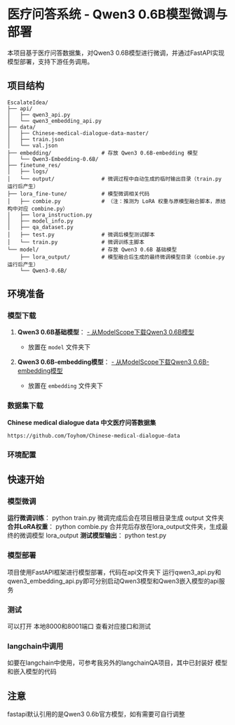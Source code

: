# 医疗问答系统 - Qwen3 0.6B模型微调与部署

本项目基于医疗问答数据集，对Qwen3 0.6B模型进行微调，并通过FastAPI实现模型部署，支持下游任务调用。

## 项目结构
```
EscalateIdea/
├── api/
│   ├── qwen3_api.py
│   └── qwen3_embedding_api.py
├── data/
│   ├── Chinese-medical-dialogue-data-master/
│   ├── train.json
│   └── val.json
├── embedding/                # 存放 Qwen3 0.6B-embedding 模型
│   └── Qwen3-Embedding-0.6B/
├── finetune_res/
│   ├── logs/
│   └── output/               # 微调过程中自动生成的临时输出目录（train.py 运行后产生）
├── lora_fine-tune/           # 模型微调相关代码
│   ├── combie.py             # （注：推测为 LoRA 权重与原模型融合脚本，原结构中对应 combine.py）
│   ├── lora_instruction.py
│   ├── model_info.py
│   ├── qa_dataset.py
│   ├── test.py               # 微调后模型测试脚本
│   └── train.py              # 微调训练主脚本
└── model/                    # 存放 Qwen3 0.6B 基础模型
    ├── lora_output/          # 模型融合后生成的最终微调模型目录（combie.py 运行后产生）
    └── Qwen3-0.6B/
```

## 环境准备

### 模型下载

1. **Qwen3 0.6B基础模型**：
   [- 从ModelScope下载Qwen3 0.6B模型](https://www.modelscope.cn/models/Qwen/Qwen3-0.6B)
   - 放置在 `model` 文件夹下

2. **Qwen3 0.6B-embedding模型**：
   [- 从ModelScope下载Qwen3 0.6B-embedding模型](https://www.modelscope.cn/models/Qwen/Qwen3-Embedding-0.6B)
   - 放置在 `embedding` 文件夹下

### 数据集下载
**Chinese medical dialogue data 中文医疗问答数据集**

```https://github.com/Toyhom/Chinese-medical-dialogue-data```
### 环境配置

## 快速开始

### 模型微调

**运行微调训练**：
    python train.py
微调完成后会在项目根目录生成 output 文件夹
**合并LoRA权重**：
    python combie.py
合并完后存放在lora_output文件夹，生成最终的微调模型 lora_output
**测试模型输出**：
    python test.py

### 模型部署
项目使用FastAPI框架进行模型部署，代码在api文件夹下
运行qwen3_api.py和qwen3_embedding_api.py即可分别启动Qwen3模型和Qwen3嵌入模型的api服务


### 测试
可以打开 本地8000和8001端口 查看对应接口和测试

### langchain中调用
如要在langchain中使用，可参考我另外的langchainQA项目，其中已封装好 模型和嵌入模型的代码

## 注意
fastapi默认引用的是Qwen3 0.6b官方模型，如有需要可自行调整
